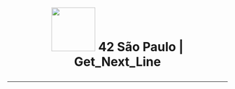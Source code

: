 <h1 align="center">
	<img src="https://github.com/KikuTiii/Get_next_line.42/assets/111128991/c1cece44-5e7c-42be-a8ce-edfde9bd826e" width= "100px"> 42 São Paulo | Get_Next_Line
	<hr>

